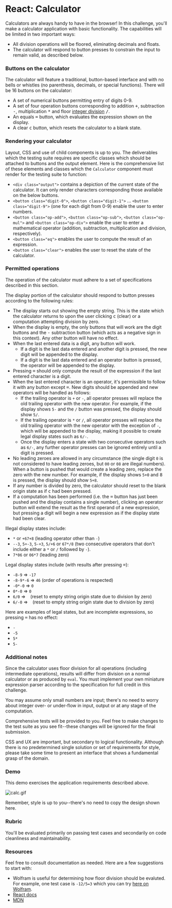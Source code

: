 # React: Calculator

Calculators are always handy to have in the browser! In this challenge, you'll make a calculator application with basic functionality. The capabilities will be limited in two important ways:
- All division operations will be floored, eliminating decimals and floats.
- The calculator will respond to button presses to constrain the input to remain valid, as described below.

### Buttons on the calculator

The calculator will feature a traditional, button-based interface and with no bells or whistles (no parenthesis, decimals, or special functions). There will be 16 buttons on the calculator: 

- A set of numerical buttons permitting entry of digits 0-9.
- A set of four operation buttons corresponding to addition <kbd>+</kbd>, subtraction <kbd>-</kbd>, multiplication <kbd>*</kbd> and floor [integer division](http://mathworld.wolfram.com/IntegerDivision.html) <kbd>/</kbd>.
- An equals <kbd>=</kbd> button, which evaluates the expression shown on the display.
- A clear <kbd>c</kbd> button, which resets the calculator to a blank state.

### Rendering your calculator

Layout, CSS and use of child components is up to you. The deliverables which the testing suite requires are specific classes which should be attached to buttons and the output element. Here is the comprehensive list of these elements and classes which the `Calculator` component must render for the testing suite to function:

- `<div class="output">` contains a depiction of the current state of the calculator. It can only render characters corresponding those available on the below buttons.
- `<button class="digit-0">`, `<button class="digit-1">` ... `<button class="digit-9">` (one for each digit from 0-9) enable the user to enter numbers.
- `<button class="op-add">`, `<button class="op-sub">`, `<button class="op-mul">` and `<button class="op-div">` enable the user to enter a mathematical operator (addition, subtraction, multiplication and division, respectively).
- `<button class="eq">` enables the user to compute the result of an expression.
- `<button class="clear">` enables the user to reset the state of the calculator.

### Permitted operations

The operation of the calculator must adhere to a set of specifications described in this section.

The display portion of the calculator should respond to button presses according to the following rules:

- The display starts out showing the empty string. This is the state which the calculator returns to upon the user clicking <kbd>c</kbd> (clear) or a computation attempting division by zero.
- When the display is empty, the only buttons that will work are the digit buttons and the <kbd>-</kbd> subtraction button (which acts as a negative sign in this context). Any other button will have no effect.
- When the last entered data is a digit, any button will work.
  - If a digit is the last data entered and another digit is pressed, the new digit will be appended to the display.
  - If a digit is the last data entered and an operator button is pressed, the operator will be appended to the display.
- Pressing <kbd>=</kbd> should only compute the result of the expression if the last entered character is  a digit.
- When the last entered character is an operator, it's permissible to follow it with any button except <kbd>=</kbd>. New digits should be appended and new operators will be handled as follows:
  - If the trailing operator is `+` or `-`, all operator presses will replace the old trailing operator with the new operator. For example, if the display shows `5-` and the `/` button was pressed, the display should show `5/`.
  - If the trailing operator is `*` or `/`, all operator presses will replace the old trailing operator with the new operator with the exception of `-`, which will be appended to the display, making it possible to create legal display states such as `6/-`.
  - Once the display enters a state with two consecutive operators such as `6/-`, any further operator presses can be ignored entirely until a digit is pressed.
- No leading zeroes are allowed in any circumstance (the single digit `0` is not considered to have leading zeroes, but `00` or `08` are illegal numbers). When a button is pushed that would create a leading zero, replace the zero with the new number. For example, if the display shows `5+0` and <kbd>8</kbd> is pressed, the display should show `5+8`.
- If any number is divided by zero, the calculator should reset to the blank origin state as if <kbd>c</kbd> had been pressed.
- If a computation has been performed (i.e. the <kbd>=</kbd> button has just been pushed and the display contains a single number), clicking an operator button will extend the result as the first operand of a new expression, but pressing a digit will begin a new expression as if the display state had been clear.

Illegal display states include:

- `*` or `+67+8` (leading operator other than `-`)
- `--3`, `5+-3`, `5-+3`, `5/+6` or `67*/8` (two consecutive operators that don't include either a `*` or `/` followed by `-`).
- `7*06` or `06*7` (leading zero)

Legal display states include (with results after pressing <kbd>=</kbd>):

- `-8-9` => `-17`
- `-8-9*-6` => `46` (order of operations is respected)
- `-0*-0` => `0`
- `0*-0` => `0`
- `6/0` => ` ` (reset to empty string origin state due to division by zero)
- `6/-0` => ` ` (reset to empty string origin state due to division by zero)

Here are examples of legal states, but are incomplete expressions, so pressing <kbd>=</kbd> has no effect:

- `-`
- `-5`
- `5*`
- `5-`

### Additional notes

Since the calculator uses floor division for all operations (including intermediate operations), results will differ from division on a normal calculator or as produced by `eval`. You must implement your own miniature expression parser according to the specification for full credit in this challenge.

You may assume only small numbers are input; there's no need to worry about integer over- or under-flow in input, output or at any stage of the computation.

Comprehensive tests will be provided to you. Feel free to make changes to the test suite as you see fit--these changes will be ignored for the final submission.

CSS and UX are important, but secondary to logical functionality. Although there is no predetermined single solution or set of requirements for style, please take some time to present an interface that shows a fundamental grasp of the domain.

### Demo

This demo exercises the application requirements described above.


![calc.gif](//res.cloudinary.com/strive/image/upload/w_1000,h_1000,c_limit/be164e9a7977b33384f42f6d4302d96e-calc.gif)

Remember, style is up to you--there's no need to copy the design shown here.

### Rubric

You'll be evaluated primarily on passing test cases and secondarily on code cleanliness and maintainability.

### Resources

Feel free to consult documentation as needed. Here are a few suggestions to start with:

- Wolfram is useful for determining how floor division should be evaluted. For example, one test case is `-12/5=3` which you can try [here on Wolfram](https://www.wolframalpha.com/input/?i=floor%28-12%2F5%29).
- [React docs](https://reactjs.org/docs)
- [MDN](https://developer.mozilla.org)

